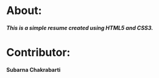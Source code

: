 # About: 
##### This is a simple resume created using HTML5 and CSS3.
# Contributor: 
#### Subarna Chakrabarti
